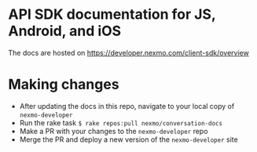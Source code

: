 # API SDK documentation for JS, Android, and iOS

The docs are hosted on https://developer.nexmo.com/client-sdk/overview

# Making changes

- After updating the docs in this repo, navigate to your local copy of `nexmo-developer`
- Run the rake task `$ rake repos:pull nexmo/conversation-docs`
- Make a PR with your changes to the `nexmo-developer` repo
- Merge the PR and deploy a new version of the `nexmo-developer` site
